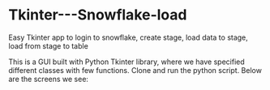 # Tkinter---Snowflake-load
Easy Tkinter app to login to snowflake, create stage, load data to stage, load from stage to table

This is a GUI built with Python Tkinter library, where we have specified different classes with few functions. Clone and run the python script. Below are the screens we see:



